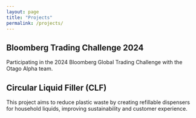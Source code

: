 ```yaml
---
layout: page
title: "Projects"
permalink: /projects/
---
```


## Bloomberg Trading Challenge 2024
Participating in the 2024 Bloomberg Global Trading Challenge with the Otago Alpha team.

## Circular Liquid Filler (CLF)
This project aims to reduce plastic waste by creating refillable dispensers for household liquids, improving sustainability and customer experience.
